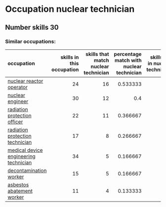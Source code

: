 # Occupation nuclear technician
## Number skills 30
### Similar occupations:
| occupation                                                                        |   skills in this occupation |   skills that match nuclear technician |   percentage match with nuclear technician |   skills not in nuclear technician |
|:----------------------------------------------------------------------------------|----------------------------:|---------------------------------------:|-------------------------------------------:|-----------------------------------:|
| [nuclear reactor operator](nuclear_reactor_operator.md)                           |                          24 |                                     16 |                                   0.533333 |                                  8 |
| [nuclear engineer](nuclear_engineer.md)                                           |                          30 |                                     12 |                                   0.4      |                                 18 |
| [radiation protection officer](radiation_protection_officer.md)                   |                          22 |                                     11 |                                   0.366667 |                                 11 |
| [radiation protection technician](radiation_protection_technician.md)             |                          17 |                                      8 |                                   0.266667 |                                  9 |
| [medical device engineering technician](medical_device_engineering_technician.md) |                          34 |                                      5 |                                   0.166667 |                                 29 |
| [decontamination worker](decontamination_worker.md)                               |                          15 |                                      5 |                                   0.166667 |                                 10 |
| [asbestos abatement worker](asbestos_abatement_worker.md)                         |                          11 |                                      4 |                                   0.133333 |                                  7 |
